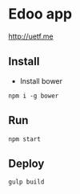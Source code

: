 # Edoo app

http://uetf.me

## Install

- Install bower

`npm i -g bower`

## Run

`npm start`

## Deploy
`gulp build`